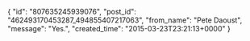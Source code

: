  {
   "id": "807635245939076",
   "post_id": "462493170453287_494855407217063",
   "from_name": "Pete Daoust",
   "message": "Yes.",
   "created_time": "2015-03-23T23:21:13+0000"
 }
